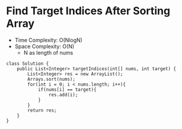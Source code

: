 # Find Target Indices After Sorting Array

- Time Complexity: O(NlogN)
- Space Complexity: O(N)
  - N as length of nums

```
class Solution {
    public List<Integer> targetIndices(int[] nums, int target) {
        List<Integer> res = new ArrayList();
        Arrays.sort(nums);
        for(int i = 0; i < nums.length; i++){
            if(nums[i] == target){
                res.add(i);
            }
        }
        return res;
    }
}
```
